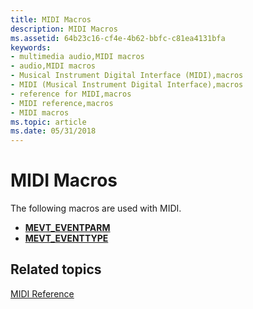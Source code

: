 ```yaml
---
title: MIDI Macros
description: MIDI Macros
ms.assetid: 64b23c16-cf4e-4b62-bbfc-c81ea4131bfa
keywords:
- multimedia audio,MIDI macros
- audio,MIDI macros
- Musical Instrument Digital Interface (MIDI),macros
- MIDI (Musical Instrument Digital Interface),macros
- reference for MIDI,macros
- MIDI reference,macros
- MIDI macros
ms.topic: article
ms.date: 05/31/2018
---
```


# MIDI Macros

The following macros are used with MIDI.

-   [**MEVT\_EVENTPARM**](/windows/win32/api/mmeapi/nf-mmeapi-mevt_eventparm)
-   [**MEVT\_EVENTTYPE**](/windows/win32/api/mmeapi/nf-mmeapi-mevt_eventtype)

## Related topics

<dl> <dt>

[MIDI Reference](midi-reference.md)
</dt> </dl>

 

 